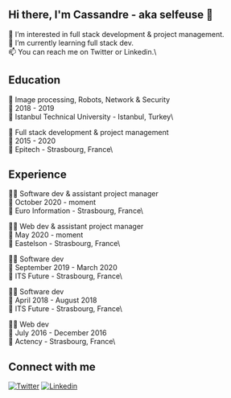 <h2>Hi there, I'm Cassandre - aka selfeuse 👋</h2>

👀 I’m interested in full stack development & project management.\
🌱 I’m currently learning full stack dev.\
📫 You can reach me on Twitter or Linkedin.\

<h2>Education</h2>

📖 Image processing, Robots, Network & Security\
📆 2018 - 2019\
📍 Istanbul Technical University - Istanbul, Turkey\


📖 Full stack development & project management\
📆 2015 - 2020\
📍 Epitech - Strasbourg, France\


<h2>Experience</h2>

👨‍💻 Software dev & assistant project manager\
📆 October 2020 - moment\
📍 Euro Information - Strasbourg, France\


👨‍💻 Web dev & assistant project manager\
📆 May 2020 - moment\
📍 Eastelson - Strasbourg, France\


👨‍💻 Software dev\
📆 September 2019 - March 2020\
📍 ITS Future - Strasbourg, France\


👨‍💻 Software dev\
📆 April 2018 - August 2018\
📍 ITS Future - Strasbourg, France\


👨‍💻 Web dev\
📆 July 2016 - December 2016\
📍 Actency - Strasbourg, France\

<h2>Connect with me</h2>

[![Twitter](https://img.shields.io/badge/Twitter-1DA1F2?style=for-the-badge&logo=twitter&logoColor=white)](https://www.linkedin.com/in/cassandre-pochet/)
[![Linkedin](https://img.shields.io/badge/LinkedIn-0077B5?style=for-the-badge&logo=linkedin&logoColor=white)](https://twitter.com/selfeuse)

